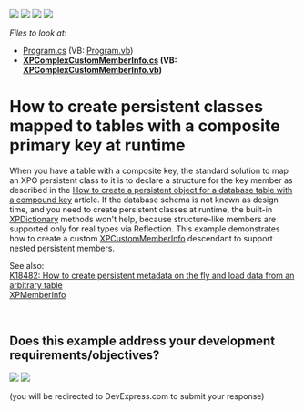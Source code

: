 <!-- default badges list -->
![](https://img.shields.io/endpoint?url=https://codecentral.devexpress.com/api/v1/VersionRange/128585729/19.2.7%2B)
[![](https://img.shields.io/badge/Open_in_DevExpress_Support_Center-FF7200?style=flat-square&logo=DevExpress&logoColor=white)](https://supportcenter.devexpress.com/ticket/details/E4606)
[![](https://img.shields.io/badge/📖_How_to_use_DevExpress_Examples-e9f6fc?style=flat-square)](https://docs.devexpress.com/GeneralInformation/403183)
[![](https://img.shields.io/badge/💬_Leave_Feedback-feecdd?style=flat-square)](#does-this-example-address-your-development-requirementsobjectives)
<!-- default badges end -->
<!-- default file list -->
*Files to look at*:

* [Program.cs](./CS/XpoConsoleApplication/Program.cs) (VB: [Program.vb](./VB/XpoConsoleApplication/Program.vb))
* **[XPComplexCustomMemberInfo.cs](./CS/XpoConsoleApplication/XPComplexCustomMemberInfo.cs) (VB: [XPComplexCustomMemberInfo.vb](./VB/XpoConsoleApplication/XPComplexCustomMemberInfo.vb))**
<!-- default file list end -->
# How to create persistent classes mapped to tables with a composite primary key at runtime 


<p>When you have a table with a composite key, the standard solution to map an XPO persistent class to it is to declare a structure for the key member as described in the <a href="https://www.devexpress.com/Support/Center/p/A2615">How to create a persistent object for a database table with a compound key</a> article. If the database schema is not known as design time, and you need to create persistent classes at runtime, the built-in <a href="https://documentation.devexpress.com/CoreLibraries/clsDevExpressXpoMetadataXPDictionarytopic.aspx">XPDictionary</a> methods won't help, because structure-like members are supported only for real types via Reflection. This example demonstrates how to create a custom <a href="https://documentation.devexpress.com/CoreLibraries/clsDevExpressXpoMetadataXPCustomMemberInfotopic.aspx">XPCustomMemberInfo</a> descendant to support nested persistent members.</p>
<p>See also:<br> <a href="https://www.devexpress.com/Support/Center/p/K18482">K18482: How to create persistent metadata on the fly and load data from an arbitrary table</a><br><a href="https://documentation.devexpress.com/CoreLibraries/clsDevExpressXpoMetadataXPMemberInfotopic.aspx">XPMemberInfo</a> </p>

<br/>


<!-- feedback -->
## Does this example address your development requirements/objectives?

[<img src="https://www.devexpress.com/support/examples/i/yes-button.svg"/>](https://www.devexpress.com/support/examples/survey.xml?utm_source=github&utm_campaign=XPO_how-to-create-persistent-classes-mapped-to-tables-with-a-composite-primary-key-at-runtime-e4606&~~~was_helpful=yes) [<img src="https://www.devexpress.com/support/examples/i/no-button.svg"/>](https://www.devexpress.com/support/examples/survey.xml?utm_source=github&utm_campaign=XPO_how-to-create-persistent-classes-mapped-to-tables-with-a-composite-primary-key-at-runtime-e4606&~~~was_helpful=no)

(you will be redirected to DevExpress.com to submit your response)
<!-- feedback end -->
